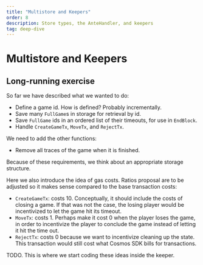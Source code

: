 ```yaml
---
title: "Multistore and Keepers"
order: 8
description: Store types, the AnteHandler, and keepers
tag: deep-dive
---
```


# Multistore and Keepers

## Long-running exercise

So far we have described what we wanted to do:

* Define a game id. How is defined? Probably incrementally.
* Save many `FullGame`s in storage for retrieval by id.
* Save `FullGame` ids in an ordered list of their timeouts, for use in `EndBlock`.
* Handle `CreateGameTx`, `MoveTx`, and `RejectTx`.

We need to add the other functions:

* Remove all traces of the game when it is finished.

Because of these requirements, we think about an appropriate storage structure.

Here we also introduce the idea of gas costs. Ratios proposal are to be adjusted so it makes sense compared to the base transaction costs:

* `CreateGameTx`: costs 10. Conceptually, it should include the costs of closing a game. If that was not the case, the losing player would be incentivized to let the game hit its timeout.
* `MoveTx`: costs 1. Perhaps make it cost 0 when the player loses the game, in order to incentivize the player to conclude the game instead of letting it hit the time out.
* `RejectTx`: costs 0 because we want to incentivize cleaning up the state. This transaction would still cost what Cosmos SDK bills for transactions.

TODO. This is where we start coding these ideas inside the keeper.
